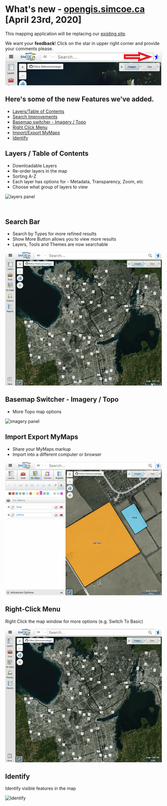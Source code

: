 # What's new - [opengis.simcoe.ca](https://opengis.simcoe.ca) [April 23rd, 2020]

This mapping application will be replacing our [existing site](https://maps.simcoe.ca/public).

We want your <b>feedback</b>! Click on the star in upper right corner and provide your comments please.
![](./images/feedback.png)

## Here's some of the new Features we've added.

- [Layers/Table of Contents](#toc)
- [Search Improvements](#search)
- [Basemap switcher - Imagery / Topo](#basemaps)
- [Right Click Menu](#right-click)
- [Import/Export MyMaps](#mymaps)
- [Identify](#identify)

<a name="toc"></a>

## Layers / Table of Contents

- Downloadable Layers
- Re-order layers in the map
- Sorting A-Z
- Each layer has options for - Metadata, Transparency, Zoom, etc
- Choose what group of layers to view

![layers panel](./images/layers.gif "Layers")

<a name="search"></a><br/>

## Search Bar

- Search by Types for more refined results
- Show More Button allows you to view more results
- Layers, Tools and Themes are now searchable

![search panel](./images/search.gif "Search Bar")
<a name="basemaps"></a>

## Basemap Switcher - Imagery / Topo

- More Topo map options

![imagery panel](./images/imagery.gif "Imagery/ Topo Basemap")
<a name="mymaps"></a>

## Import Export MyMaps

- Share your MyMaps markup
- Import into a different computer or browser

![maps panel](./images/maps.gif "My Maps")

<a name="right-click"></a>

## Right-Click Menu

Right Click the map window for more options (e.g. Switch To Basic)

![Right Click](./images/right-click.gif "Right Click")

<a name="identify"></a>

## Identify

Identify visible features in the map

![Identify](./images/identify.gif "Identify")
